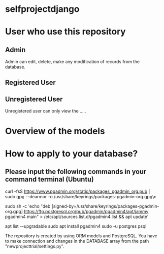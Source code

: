 # selfprojectdjango

# User who use this repository
## Admin
Admin can edit, delete, make any modification of records from the database.
## Registered User 

## Unregistered User
Unregistered user can only view the .....

# Overview of the models

# How to apply to your database?

## Please input the following commands in your command terminal (Ubuntu)
curl -fsS https://www.pgadmin.org/static/packages_pgadmin_org.pub | sudo gpg --dearmor -o /usr/share/keyrings/packages-pgadmin-org.gpg\n

sudo sh -c 'echo "deb [signed-by=/usr/share/keyrings/packages-pgadmin-org.gpg] https://ftp.postgresql.org/pub/pgadmin/pgadmin4/apt/jammy pgadmin4 main" > /etc/apt/sources.list.d/pgadmin4.list && apt update'

apt list --upgradable
sudo apt install pgadmin4
sudo -u postgres psql

The repository is created by using ORM models and PostgreSQL. 
You have to make connection and changes in the DATABASE array from the path "newprojecttrial/settings.py".
